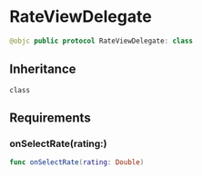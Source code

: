 # RateViewDelegate

``` swift
@objc public protocol RateViewDelegate: class 
```

## Inheritance

`class`

## Requirements

### onSelectRate(rating:​)

``` swift
func onSelectRate(rating: Double)
```
